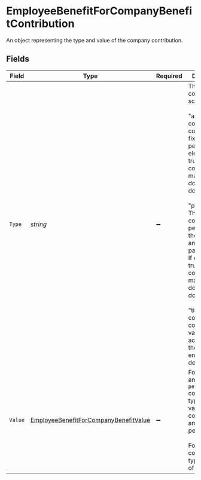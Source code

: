 # EmployeeBenefitForCompanyBenefitContribution

An object representing the type and value of the company contribution.


## Fields

| Field                                                                                                                                                                                                                                                                                                                                                                                                                                 | Type                                                                                                                                                                                                                                                                                                                                                                                                                                  | Required                                                                                                                                                                                                                                                                                                                                                                                                                              | Description                                                                                                                                                                                                                                                                                                                                                                                                                           |
| ------------------------------------------------------------------------------------------------------------------------------------------------------------------------------------------------------------------------------------------------------------------------------------------------------------------------------------------------------------------------------------------------------------------------------------- | ------------------------------------------------------------------------------------------------------------------------------------------------------------------------------------------------------------------------------------------------------------------------------------------------------------------------------------------------------------------------------------------------------------------------------------- | ------------------------------------------------------------------------------------------------------------------------------------------------------------------------------------------------------------------------------------------------------------------------------------------------------------------------------------------------------------------------------------------------------------------------------------- | ------------------------------------------------------------------------------------------------------------------------------------------------------------------------------------------------------------------------------------------------------------------------------------------------------------------------------------------------------------------------------------------------------------------------------------- |
| `Type`                                                                                                                                                                                                                                                                                                                                                                                                                                | *string*                                                                                                                                                                                                                                                                                                                                                                                                                              | :heavy_minus_sign:                                                                                                                                                                                                                                                                                                                                                                                                                    | The company contribution scheme.<br/><br/>"amount": The company contributes a fixed amount per payroll. If elective is true, the contribution is matching, dollar-for-dollar.<br/><br/>"percentage": The company contributes a percentage of the payroll amount per payroll period. If elective is true, the contribution is matching, dollar-for-dollar.<br/><br/>"tiered": The company contribution varies according to the size of the employee deduction. |
| `Value`                                                                                                                                                                                                                                                                                                                                                                                                                               | [EmployeeBenefitForCompanyBenefitValue](../../Models/Components/EmployeeBenefitForCompanyBenefitValue.md)                                                                                                                                                                                                                                                                                                                             | :heavy_minus_sign:                                                                                                                                                                                                                                                                                                                                                                                                                    | For the `amount` and `percentage` contribution types, the value of the corresponding amount or percentage.<br/><br/>For the `tiered` contribution type, an array of tiers.                                                                                                                                                                                                                                                            |
